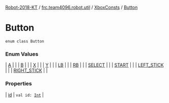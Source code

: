 [Robot-2018-KT](../../../index.md) / [frc.team4096.robot.util](../../index.md) / [XboxConsts](../index.md) / [Button](./index.md)

# Button

`enum class Button`

### Enum Values

| [A](-a.md) |  |
| [B](-b.md) |  |
| [X](-x.md) |  |
| [Y](-y.md) |  |
| [LB](-l-b.md) |  |
| [RB](-r-b.md) |  |
| [SELECT](-s-e-l-e-c-t.md) |  |
| [START](-s-t-a-r-t.md) |  |
| [LEFT_STICK](-l-e-f-t_-s-t-i-c-k.md) |  |
| [RIGHT_STICK](-r-i-g-h-t_-s-t-i-c-k.md) |  |

### Properties

| [id](id.md) | `val id: `[`Int`](https://kotlinlang.org/api/latest/jvm/stdlib/kotlin/-int/index.html) |

